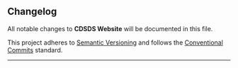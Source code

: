 ## Changelog

All notable changes to **CDSDS Website** will be documented in this file.

This project adheres to [Semantic Versioning](https://semver.org/) and follows the [Conventional Commits](https://www.conventionalcommits.org/en/v1.0.0/) standard.

---
